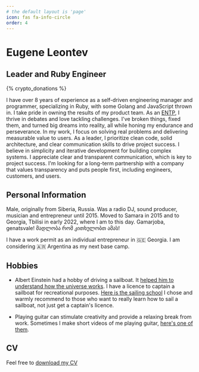 ```yaml
---
# the default layout is 'page'
icon: fas fa-info-circle
order: 4
---
```


# Eugene Leontev

## Leader and Ruby Engineer

{% crypto_donations %}

I have over 8 years of experience as a self-driven engineering manager and programmer, specializing in Ruby, with some Golang and JavaScript thrown in. I take pride in owning the results of my product team. As an [ENTP](https://www.16personalities.com/entp-personality), I thrive in debates and love tackling challenges. I've broken things, fixed them, and turned big dreams into reality, all while honing my endurance and perseverance.
In my work, I focus on solving real problems and delivering measurable value to users. As a leader, I prioritize clean code, solid architecture, and clear communication skills to drive project success. I believe in simplicity and iterative development for building complex systems. I appreciate clear and transparent communication, which is key to project success.
I'm looking for a long-term partnership with a company that values transparency and puts people first, including engineers, customers, and users.

## Personal Information

Male, originally from Siberia, Russia. Was a radio DJ, sound producer, musician and entrepreneur until 2015. 
Moved to Samara in 2015 and to Georgia, Tbilisi in early 2022, where I am to this day. Gamarjoba, genatsvale! 
მადლობა რომ კითხულობთ ამას! 

I have a work permit as an individual entrepreneur in 🇬🇪 Georgia.
I am considering 🇦🇷 Argentina as my next base camp. 

## Hobbies

- Albert Einstein had a hobby of driving a sailboat. It [helped him to understand how the universe works](https://www.abc.net.au/news/2017-11-25/how-a-love-of-sailing-helped-einstien-explain-the-universe/9190970). I have a licence to captain a sailboat for recreational purposes. [Here is the sailing school](https://www.seanation.com/school) I chose and warmly recommend to those who want to really learn how to sail a sailboat, not just get a captain's licence.

- Playing guitar can stimulate creativity and provide a relaxing break from work. Sometimes I make short videos of me playing guitar, [here's one of them](https://www.ultimate-guitar.com/shot/madmatvey/669363136).

## CV

Feel free to [download my CV](/assets/CV_Eugene_Leontev.SeniorRuby_2024.pdf)



